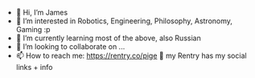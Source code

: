 - 👋 Hi, I’m James
- 👀 I’m interested in Robotics, Engineering, Philosophy, Astronomy, Gaming :p
- 🌱 I’m currently learning most of the above, also Russian
- 💞️ I’m looking to collaborate on ...
- 📫 How to reach me: https://rentry.co/pige 🐴 my Rentry has my social links + info

<!---
jamesthepigeon/jamesthepigeon is a ✨ special ✨ repository because its `README.md` (this file) appears on your GitHub profile.
You can click the Preview link to take a look at your changes.
--->
